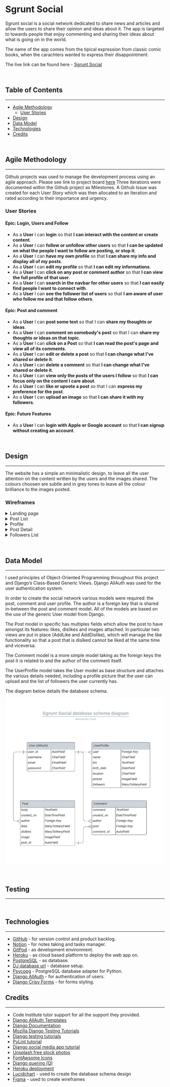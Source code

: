 # Sgrunt Social

Sgrunt social is a social network dedicated to share news and articles and allow the users to share their opinion and ideas about it. The app is targeted to towards people that enjoy commenting and sharing their ideas about what is going on in the world.

The name of the app comes from the tipical expression from classic comic books, when the carachters wanted to express their disappointment.

The live link can be found here - [Sgrunt Social](https://sgrunt-social.herokuapp.com/)

&nbsp;

## Table of Contents
---
- [Agile Methodology](#agile-methodology)
    - [User Stories](#user-stories)
- [Design](#design)
- [Data Model](#data-model)
- [Technologies](#technologies)
- [Credits](#credits)

&nbsp;

## Agile Methodology
---
Github projects was used to manage the development process using an agile approach. Please see link to project board [here](https://github.com/users/alessandracosta8/projects/3)
Three iterations were documented within the Github project as Milestones. A Github Issue was created for each User Story which was then allocated to an Iteration and rated according to their importance and urgency.

### User Stories

#### Epic: Login, Users and Follow
- As a **User** I can **login** so that **I can interact with the content or create content**.
- As a **User** I can **follow or unfollow other users** so that **I can be updated on what the people I want to follow are posting, or stop it**.
- As a **User** I can **have my own profile** so that **I can share my info and display all of my posts**.
- As a **User** I can **edit my profile** so that **I can edit my informations**.
- As a **User** I can **click on any post or comment author** so that **I can view the full profile of that user**.
- As a **User** I can **search in the navbar for other users** so that **I can easily find people I want to connect with**.
- As a **User** I can **see the follower list of users** so that **I am aware of user who follow me and that follow others**.

#### Epic: Post and comment
- As a **User** I can **post some text** so that I can **share my thoughts or ideas**.
- As a **User** I can **comment on somebody's post** so that I can **share my thoughts or ideas on that topic**.
- As a **User** I can **click on a Post** so that **I can read the post's page and view all of its comments**.
- As a **User** I can **edit or delete a post** so that **I can change what I've shared or delete it**.
- As a **User** I can **delete a comment** so that **I can change what I've shared or delete it**.
- As a **User** I can **view only the posts of the users I follow** so that **I can focus only on the content I care about**.
- As a **User** I can **like or upvote a post** so that I can **express my preference for the post**.
- As a **User** I can **upload an image** so that **I can share it with my followers**.

#### Epic: Future Features
- As a **User** I can **login with Apple or Google account** so that **I can signup without creating an account**.

&nbsp;

## Design
---
The website has a simple an minimalistic design, to leave all the user attention on the content written by the users and the images shared. The colours choosen are subtle and in grey tones to leave all the colour brilliance to the images posted.

### Wireframes

<details>
<summary>Landing page</summary>

![Landing Page](docs/wireframes/landing_page.png)
</details>

<details>
<summary>Post List</summary>

![Post List](docs/wireframes/post_list.png)
</details>

<details>
<summary>Profile</summary>

![Profile](docs/wireframes/profile_page.png)
</details>

<details>
<summary>Post Detail</summary>

![Post Detail](docs/wireframes/post_detail.png)
</details>

<details>
<summary>Followers List</summary>

![Followers List](docs/wireframes/followers_list.png)
</details>

&nbsp;

## Data Model
---
I used principles of Object-Oriented Programming throughout this project and Django’s Class-Based Generic Views.
Django AllAuth was used for the user authentication system.

In order to create the social network various models were required: the post, comment and user profile.
The author is a foreign key that is shared in-between the post and comment model. All of the models are based on the use of the generic User model from Django.

The Post model in specific has multiples fields which allow the post to have amongst its features: likes, dislikes and images attached. In particular two views are put in place (AddLike and AddDislike), which will manage the like functionality so that a post that is dislked cannot be liked at the same time and viceversa.

The Comment model is a more simple model taking as the foreign keys the post it is related to and the author of the comment itself.

The UserProfile model takes the User model as base structure and attaches the various details needed, including a profile picture that the user can upload and the list of followers the user currently has.

The diagram below details the database schema.

![Database Schema](docs/readme_images/sgrunt-social-database-schema-diagram.jpeg)

&nbsp;

## Testing
---


&nbsp;

## Technologies
---
- [GitHub](https://github.com/) - for version control and product backlog.
- [Notion](https://notion.so/) - for notes taking and tasks manager.
- [GitPod](https://gitpod.io/) - as development environment.
- [Heroku](https://heroku.com/) - as cloud based platform to deploy the web app on.
- [PostgreSQL](https://postgresql.org/) - as database.
- [DJ database url](https://pypi.org/project/dj-database-url/) - database setup.
- [Psycopg](https://pypi.org/project/psycopg2/) - PostgreSQL database adapter for Python.
- [Django AllAuth](https://django-allauth.readthedocs.io/en/latest/installation.html) - for authentication of users.
- [Django Crisy Forms](https://django-crispy-forms.readthedocs.io/en/latest/) - for forms styling.


## Credits
---
- Code Institute tutor support for all the support they provided.
- [Django AllAuth Templates](https://github.com/pennersr/django-allauth)
- [Django Documentation](https://docs.djangoproject.com/en/4.1/)
- [Mozilla Django Testing Tutorials](https://developer.mozilla.org/en-US/docs/Learn/Server-side/Django/Testing)
- [Django testing tutorials](https://www.youtube.com/watch?v=qwypH3YvMKc&list=PLbpAWbHbi5rMF2j5n6imm0enrSD9eQUaM)
- [PyLint tutorial](https://www.youtube.com/watch?v=w6bRHNC7Kuc&t=30s)
- [Django social media app tutorial](https://www.youtube.com/playlist?list=PLPSM8rIid1a3TkwEmHyDALNuHhqiUiU5A)
- [Unsplash free stock photos](https://unsplash.com/)
- [FontAwsome Icons](https://fontawesome.com/)
- [Django quering (Q)](https://docs.djangoproject.com/en/3.1/topics/db/queries/)
- [Heroku deployment](https://www.youtube.com/watch?v=XZoTukqekzY)
- [Lucidchart](https://lucid.app/documents#/dashboard) - used to create the database schema design
- [Figma](https://www.figma.com/) - used to create wireframes